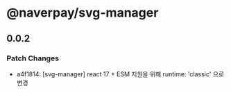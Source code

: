 # @naverpay/svg-manager

## 0.0.2

### Patch Changes

-   a4f1814: [svg-manager] react 17 + ESM 지원을 위해 runtime: 'classic' 으로 변경
